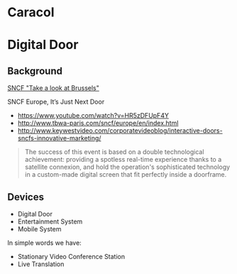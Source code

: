 # Caracol

# Digital Door

## Background

[SNCF "Take a look at Brussels"](https://www.youtube.com/watch?v=KDYsHAhPyuQ)

SNCF Europe, It’s Just Next Door

- https://www.youtube.com/watch?v=HR5zDFUpF4Y
- http://www.tbwa-paris.com/sncf/europe/en/index.html
- http://www.keywestvideo.com/corporatevideoblog/interactive-doors-sncfs-innovative-marketing/

> The success of this event is based on a double technological achievement: providing a spotless real-time experience thanks to a satellite connexion, and hold the operation's sophisticated technology in a custom-made digital screen that fit perfectly inside a doorframe.

## Devices

- Digital Door
- Entertainment System
- Mobile System

In simple words we have:

- Stationary Video Conference Station
- Live Translation

